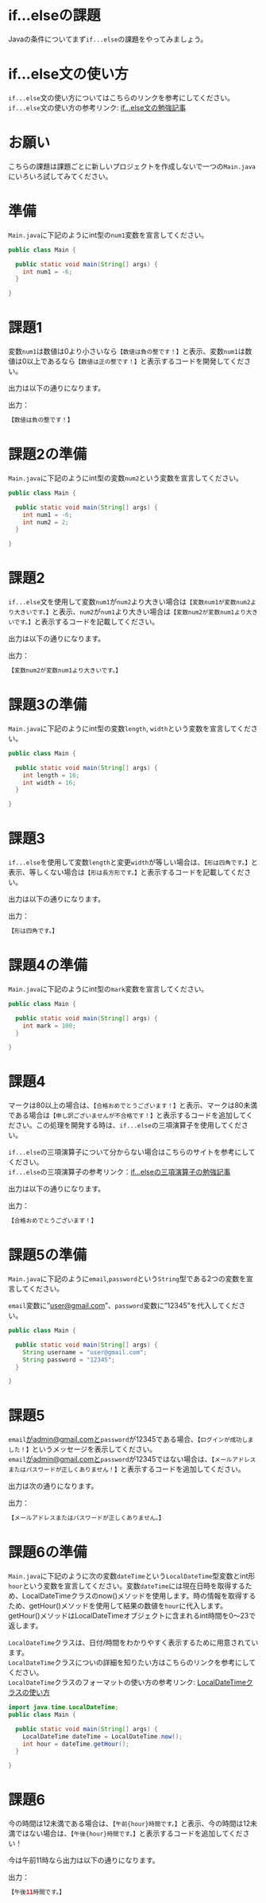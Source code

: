 # if...elseの課題

Javaの条件についてまず`if...else`の課題をやってみましょう。  

# if...else文の使い方

`if...else`文の使い方についてはこちらのリンクを参考にしてください。  
`if...else`文の使い方の参考リンク: [if...else文の勉強記事](https://github.com/reytech-co-jp/yume-project/blob/main/lessons/java/02-Java%E3%81%AE%E6%9D%A1%E4%BB%B6%E5%95%8F%E9%A1%8C/.Java%E6%9D%A1%E4%BB%B6%E6%96%87%E3%81%AE%E5%8B%89%E5%BC%B7%E8%A8%98%E4%BA%8B.md#ifelse)

# お願い

こちらの課題は課題ごとに新しいプロジェクトを作成しないで一つの`Main.java`にいろいろ試してみてください。

# 準備

`Main.java`に下記のようにint型の`num1`変数を宣言してください。  

```java
public class Main {

  public static void main(String[] args) {
    int num1 = -6;
  }

}
```

# 課題1

変数`num1`は数値は0より小さいなら`【数値は負の整です！】`と表示、変数`num1`は数値は0以上であるなら`【数値は正の整です！】`と表示するコードを開発してください。  

出力は以下の通りになります。  

出力：

```java
【数値は負の整です！】
```

# 課題2の準備

`Main.java`に下記のようにint型の変数`num2`という変数を宣言してください。  

```java
public class Main {

  public static void main(String[] args) {
    int num1 = -6;
    int num2 = 2;
  }

}
```

# 課題2

`if...else`文を使用して変数`num1`が`num2`より大きい場合は`【変数num1が変数num2より大きいです。】`と表示、`num2`が`num1`より大きい場合は`【変数num2が変数num1より大きいです。】`と表示するコードを記載してください。

出力は以下の通りになります。

出力：

```java
【変数num2が変数num1より大きいです。】
```

# 課題3の準備

`Main.java`に下記のようにint型の変数`length`, `width`という変数を宣言してください。  

```java
public class Main {

  public static void main(String[] args) {
    int length = 16;
    int width = 16;
  }

}
```

# 課題3

`if...else`を使用して変数`length`と変更`width`が等しい場合は、`【形は四角です。】`と表示、等しくない場合は`【形は長方形です。】`と表示するコードを記載してください。

出力は以下の通りになります。

出力：

```java
【形は四角です。】
```

# 課題4の準備

`Main.java`に下記のようにint型の`mark`変数を宣言してください。

```java
public class Main {

  public static void main(String[] args) {
    int mark = 100;
  }

}
```

# 課題4

マークは80以上の場合は、`【合格おめでとうございます！】`と表示、マークは80未満である場合は`【申し訳ございませんが不合格です！】`と表示するコードを追加してください。この処理を開発する時は、`if...else`の三項演算子を使用してください。

`if...else`の三項演算子について分からない場合はこちらのサイトを参考にしてください。  
`if...else`の三項演算子の参考リンク：[if...elseの三項演算子の勉強記事](https://github.com/reytech-co-jp/yume-project/blob/main/lessons/java/02-Java%E3%81%AE%E6%9D%A1%E4%BB%B6%E5%95%8F%E9%A1%8C/.Java%E6%9D%A1%E4%BB%B6%E6%96%87%E3%81%AE%E5%8B%89%E5%BC%B7%E8%A8%98%E4%BA%8B.md#ifelse%E3%81%AE%E4%B8%89%E9%A0%85%E6%BC%94%E7%AE%97%E5%AD%90)

出力は以下の通りになります。

出力：

```java
【合格おめでとうございます！】
```

# 課題5の準備

`Main.java`に下記のように`email`,`password`という`String`型である2つの変数を宣言してください。

`email`変数に”user@gmail.com”、`password`変数に”12345”を代入してください。

```java
public class Main {

  public static void main(String[] args) {
    String username = "user@gmail.com";
    String password = "12345";
  }

}
```

# 課題5

`email`がadmin@gmail.comと`password`が12345である場合、`【ログインが成功しました！】`というメッセージを表示してください。  
`email`がadmin@gmail.comと`password`が12345ではない場合は、`【メールアドレスまたはパスワードが正しくありません！】`と表示するコードを追加してください。  

出力は次の通りになります。  

出力：

```java
【メールアドレスまたはパスワードが正しくありません。】
```

# 課題6の準備

`Main.java`に下記のように次の変数`dateTime`という`LocalDateTime`型変数とint形`hour`という変数を宣言してください。変数`dateTime`には現在日時を取得するため、LocalDateTimeクラスのnow()メソッドを使用します。時の情報を取得するため、getHour()メソッドを使用して結果の数値を`hour`に代入します。getHour()メソッドはLocalDateTimeオブジェクトに含まれるint時間を0〜23で返します。

`LocalDateTime`クラスは、日付/時間をわかりやすく表示するために用意されています。  
`LocalDateTime`クラスについの詳細を知りたい方はこちらのリンクを参考にしてください。  
`LocalDateTime`クラスのフォーマットの使い方の参考リンク: [LocalDateTimeクラスの使い方](https://docs.oracle.com/javase/jp/8/docs/api/java/time/LocalDateTime.html)

```java
import java.time.LocalDateTime;
public class Main {

  public static void main(String[] args) {
    LocalDateTime dateTime = LocalDateTime.now();
    int hour = dateTime.getHour();
  }

}
```

# 課題6

今の時間は12未満である場合は、`【午前{hour}時間です。】`と表示、今の時間は12未満ではない場合は、`【午後{hour}時間です。】`と表示するコードを追加してください！  

今は午前11時なら出力は以下の通りになります。  

出力：

```java
【午後11時間です。】
```
